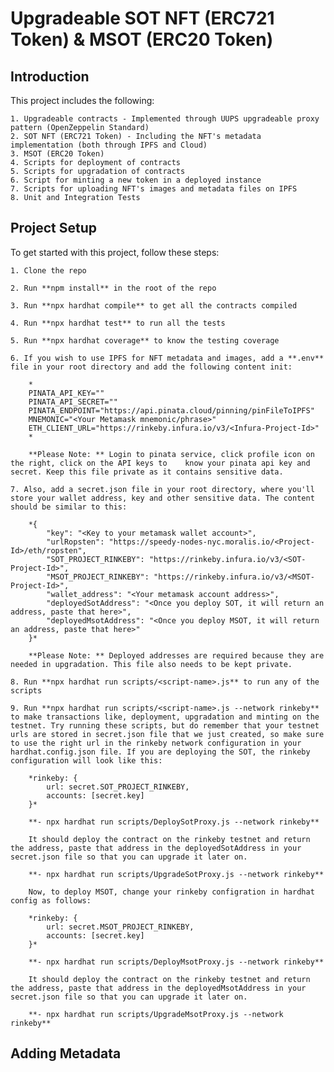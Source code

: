 # Upgradeable SOT NFT (ERC721 Token) & MSOT (ERC20 Token)

## Introduction

This project includes the following:

    1. Upgradeable contracts - Implemented through UUPS upgradeable proxy pattern (OpenZeppelin Standard)
    2. SOT NFT (ERC721 Token) - Including the NFT's metadata implementation (both through IPFS and Cloud)
    3. MSOT (ERC20 Token)
    4. Scripts for deployment of contracts 
    5. Scripts for upgradation of contracts
    6. Script for minting a new token in a deployed instance
    7. Scripts for uploading NFT's images and metadata files on IPFS
    8. Unit and Integration Tests

## Project Setup

To get started with this project, follow these steps:
    
    1. Clone the repo

    2. Run **npm install** in the root of the repo

    3. Run **npx hardhat compile** to get all the contracts compiled

    4. Run **npx hardhat test** to run all the tests

    5. Run **npx hardhat coverage** to know the testing coverage

    6. If you wish to use IPFS for NFT metadata and images, add a **.env** file in your root directory and add the following content init:

        *
        PINATA_API_KEY=""
        PINATA_API_SECRET=""
        PINATA_ENDPOINT="https://api.pinata.cloud/pinning/pinFileToIPFS"
        MNEMONIC="<Your Metamask mnemonic/phrase>"
        ETH_CLIENT_URL="https://rinkeby.infura.io/v3/<Infura-Project-Id>"
        *

        **Please Note: ** Login to pinata service, click profile icon on the right, click on the API keys to    know your pinata api key and secret. Keep this file private as it contains sensitive data.    

    7. Also, add a secret.json file in your root directory, where you'll store your wallet address, key and other sensitive data. The content should be similar to this:
           
        *{
            "key": "<Key to your metamask wallet account>",
            "urlRopsten": "https://speedy-nodes-nyc.moralis.io/<Project-Id>/eth/ropsten",
            "SOT_PROJECT_RINKEBY": "https://rinkeby.infura.io/v3/<SOT-Project-Id>",
            "MSOT_PROJECT_RINKEBY": "https://rinkeby.infura.io/v3/<MSOT-Project-Id>",
            "wallet_address": "<Your metamask account address>",
            "deployedSotAddress": "<Once you deploy SOT, it will return an address, paste that here>",
            "deployedMsotAddress": "<Once you deploy MSOT, it will return an address, paste that here>"
        }*

        **Please Note: ** Deployed addresses are required because they are needed in upgradation. This file also needs to be kept private.

    8. Run **npx hardhat run scripts/<script-name>.js** to run any of the scripts

    9. Run **npx hardhat run scripts/<script-name>.js --network rinkeby** to make transactions like, deployment, upgradation and minting on the testnet. Try running these scripts, but do remember that your testnet urls are stored in secret.json file that we just created, so make sure to use the right url in the rinkeby network configuration in your hardhat.config.json file. If you are deploying the SOT, the rinkeby configuration will look like this: 

        *rinkeby: {
            url: secret.SOT_PROJECT_RINKEBY, 
            accounts: [secret.key] 
        }*

        **- npx hardhat run scripts/DeploySotProxy.js --network rinkeby**

        It should deploy the contract on the rinkeby testnet and return the address, paste that address in the deployedSotAddress in your secret.json file so that you can upgrade it later on.

        **- npx hardhat run scripts/UpgradeSotProxy.js --network rinkeby**
        
        Now, to deploy MSOT, change your rinkeby configration in hardhat config as follows:

        *rinkeby: {
            url: secret.MSOT_PROJECT_RINKEBY, 
            accounts: [secret.key] 
        }*

        **- npx hardhat run scripts/DeployMsotProxy.js --network rinkeby**

        It should deploy the contract on the rinkeby testnet and return the address, paste that address in the deployedMsotAddress in your secret.json file so that you can upgrade it later on.

        **- npx hardhat run scripts/UpgradeMsotProxy.js --network rinkeby**

## Adding Metadata


